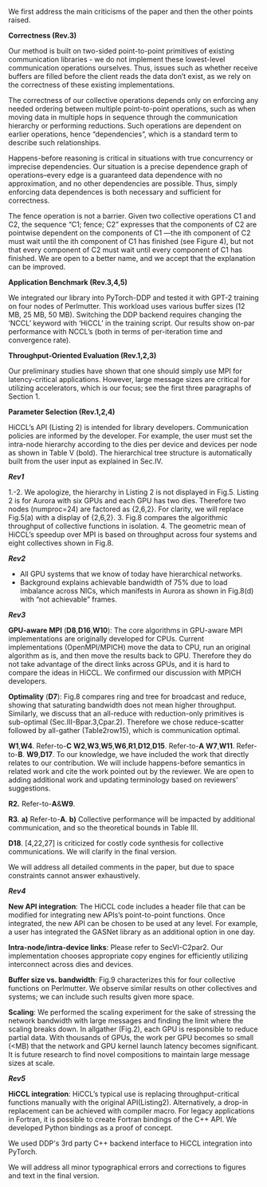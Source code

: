 We first address the main criticisms of the paper and then the other points raised.

**Correctness (Rev.3)**

Our method is built on two-sided point-to-point primitives of existing communication libraries - we do not implement these lowest-level communication operations ourselves. Thus, issues such as whether receive buffers are filled before the client reads the data don’t exist, as we rely on the correctness of these existing implementations.

The correctness of our collective operations depends only on enforcing any needed ordering between multiple point-to-point operations, such as when moving data in multiple hops in sequence through the communication hierarchy or performing reductions.  Such operations are dependent on earlier operations, hence “dependencies”, which is a standard term to describe such relationships.

Happens-before reasoning is critical in situations with true concurrency or imprecise dependencies.  Our situation is a precise dependence graph of operations–every edge is a guaranteed data dependence with no approximation, and no other dependencies are possible. Thus, simply enforcing data dependences is both necessary and sufficient for correctness.  

The fence operation is not a barrier. Given two collective operations C1 and C2, the sequence “C1; fence; C2” expresses that the components of C2 are pointwise dependent on the components of C1 —the ith component of C2 must wait until the ith component of C1 has finished (see Figure 4), but not that every component of C2 must wait until every component of C1 has finished. We are open to a better name, and we accept that the explanation can be improved.

**Application Benchmark (Rev.3,4,5)**

We integrated our library into PyTorch-DDP and tested it with GPT-2 training on four nodes of Perlmutter. This workload uses various buffer sizes (12 MB, 25 MB, 50 MB). Switching the DDP backend requires changing the ‘NCCL’ keyword with ‘HiCCL’ in the training script. Our results show on-par performance with NCCL’s (both in terms of per-iteration time and convergence rate).

**Throughput-Oriented Evaluation (Rev.1,2,3)**

Our preliminary studies have shown that one should simply use MPI for latency-critical applications. However, large message sizes are critical for utilizing accelerators, which is our focus; see the first three paragraphs of Section 1. 

**Parameter Selection (Rev.1,2,4)**

HiCCL’s API (Listing 2) is intended for library developers. Communication policies are informed by the developer. For example, the user must set the intra-node hierarchy according to the dies per device and devices per node as shown in Table V (bold). The hierarchical tree structure is automatically built from the user input as explained in Sec.IV.

***Rev1***

1.-2. We apologize, the hierarchy in Listing 2 is not displayed in Fig.5. Listing 2 is for Aurora with six GPUs and each GPU has two dies. Therefore two nodes (numproc=24) are factored as {2,6,2}. For clarity, we will replace Fig.5(a) with a display of {2,6,2}.
3\. Fig.8 compares the algorithmic throughput of collective functions in isolation.
4\. The geometric mean of HiCCL’s speedup over MPI is based on throughput across four systems and eight collectives shown in Fig.8.

***Rev2***

- All GPU systems that we know of today have hierarchical networks.
- Background explains achievable bandwidth of 75% due to load imbalance across NICs, which manifests in Aurora as shown in Fig.8(d) with “not achievable” frames.

***Rev3***

**GPU-aware MPI** (**D8**,**D16**,**W10**): The core algorithms in GPU-aware MPI implementations are originally developed for CPUs. Current implementations (OpenMPI/MPICH) move the data to CPU, run an original algorithm as is, and then move the results back to GPU. Therefore they do not take advantage of the direct links across GPUs, and it is hard to compare the ideas in HiCCL. We confirmed our discussion with MPICH developers.

**Optimality** (**D7**): Fig.8 compares ring and tree for broadcast and reduce, showing that saturating bandwidth does not mean higher throughput. Similarly, we discuss that an all-reduce with reduction-only primitives is sub-optimal (Sec.III-Bpar.3,Cpar.2). Therefore we chose reduce-scatter followed by all-gather (TabIe2row15), which is communication optimal.

**W1**,**W4**. Refer-to-**C**
**W2**,**W3**,**W5**,**W6**,**R1**,**D12**,**D15**. Refer-to-**A**
**W7**,**W11**. Refer-to-**B**.
**W9**,**D17**. To our knowledge, we have included the work that directly relates to our contribution. We will include happens-before semantics in related work and cite the work pointed out by the reviewer. We are open to adding additional work and updating terminology based on reviewers’ suggestions.

**R2.** Refer-to-**A**&**W9**.

**R3**. **a)** Refer-to-**A**. **b)** Collective performance will be impacted by additional communication, and so the theoretical bounds in Table III.

**D18**. [4,22,27] is criticized for costly code synthesis for collective communications. We will clarify in the final version.

We will address all detailed comments in the paper, but due to space constraints cannot answer exhaustively.

***Rev4***

**New API integration**: The HiCCL code includes a header file that can be modified for integrating new APIs’s point-to-point functions. Once integrated, the new API can be chosen to be used at any level. For example, a user has integrated the GASNet library as an additional option in one day.

**Intra-node/intra-device links**: Please refer to SecVI-C2par2. Our implementation chooses appropriate copy engines for efficiently utilizing interconnect across dies and devices.

**Buffer size vs. bandwidth**: Fig.9 characterizes this for four collective functions on Perlmutter. We observe similar results on other collectives and systems; we can include such results given more space.

**Scaling**: We performed the scaling experiment for the sake of stressing the network bandwidth with large messages and finding the limit where the scaling breaks down. In allgather (Fig.2), each GPU is responsible to reduce partial data. With thousands of GPUs, the work per GPU becomes so small (<MB) that the network and GPU kernel launch latency becomes significant. It is future research to find novel compositions to maintain large message sizes at scale.

***Rev5***

**HiCCL integration**: HiCCL’s typical use is replacing throughput-critical functions manually with the original API(Listing2). Alternatively, a drop-in replacement can be achieved with compiler macro. For legacy applications in Fortran, it is possible to create Fortran bindings of the C++ API. We developed Python bindings as a proof of concept.

We used DDP's 3rd party C++ backend interface to HiCCL integration into PyTorch.

We will address all minor typographical errors and corrections to figures and text in the final version.
